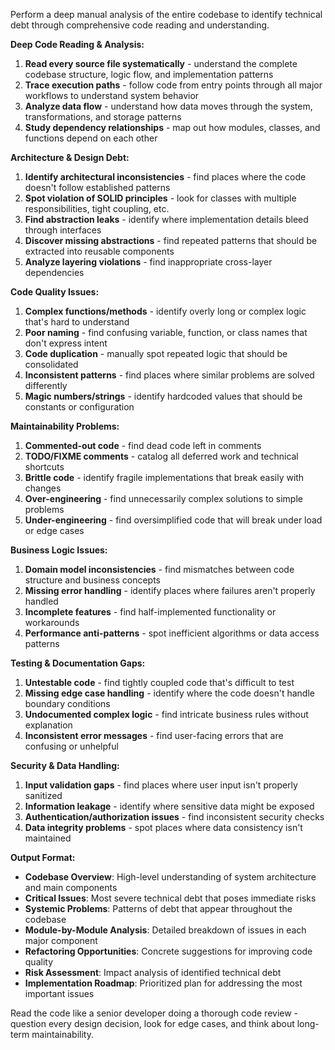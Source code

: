 Perform a deep manual analysis of the entire codebase to identify technical debt through comprehensive code reading and understanding.

**Deep Code Reading & Analysis:**
1. **Read every source file systematically** - understand the complete codebase structure, logic flow, and implementation patterns
2. **Trace execution paths** - follow code from entry points through all major workflows to understand system behavior
3. **Analyze data flow** - understand how data moves through the system, transformations, and storage patterns
4. **Study dependency relationships** - map out how modules, classes, and functions depend on each other

**Architecture & Design Debt:**
1. **Identify architectural inconsistencies** - find places where the code doesn't follow established patterns
2. **Spot violation of SOLID principles** - look for classes with multiple responsibilities, tight coupling, etc.
3. **Find abstraction leaks** - identify where implementation details bleed through interfaces
4. **Discover missing abstractions** - find repeated patterns that should be extracted into reusable components
5. **Analyze layering violations** - find inappropriate cross-layer dependencies

**Code Quality Issues:**
1. **Complex functions/methods** - identify overly long or complex logic that's hard to understand
2. **Poor naming** - find confusing variable, function, or class names that don't express intent
3. **Code duplication** - manually spot repeated logic that should be consolidated
4. **Inconsistent patterns** - find places where similar problems are solved differently
5. **Magic numbers/strings** - identify hardcoded values that should be constants or configuration

**Maintainability Problems:**
1. **Commented-out code** - find dead code left in comments
2. **TODO/FIXME comments** - catalog all deferred work and technical shortcuts
3. **Brittle code** - identify fragile implementations that break easily with changes
4. **Over-engineering** - find unnecessarily complex solutions to simple problems
5. **Under-engineering** - find oversimplified code that will break under load or edge cases

**Business Logic Issues:**
1. **Domain model inconsistencies** - find mismatches between code structure and business concepts
2. **Missing error handling** - identify places where failures aren't properly handled
3. **Incomplete features** - find half-implemented functionality or workarounds
4. **Performance anti-patterns** - spot inefficient algorithms or data access patterns

**Testing & Documentation Gaps:**
1. **Untestable code** - find tightly coupled code that's difficult to test
2. **Missing edge case handling** - identify where the code doesn't handle boundary conditions
3. **Undocumented complex logic** - find intricate business rules without explanation
4. **Inconsistent error messages** - find user-facing errors that are confusing or unhelpful

**Security & Data Handling:**
1. **Input validation gaps** - find places where user input isn't properly sanitized
2. **Information leakage** - identify where sensitive data might be exposed
3. **Authentication/authorization issues** - find inconsistent security checks
4. **Data integrity problems** - spot places where data consistency isn't maintained

**Output Format:**
- **Codebase Overview**: High-level understanding of system architecture and main components
- **Critical Issues**: Most severe technical debt that poses immediate risks
- **Systemic Problems**: Patterns of debt that appear throughout the codebase
- **Module-by-Module Analysis**: Detailed breakdown of issues in each major component
- **Refactoring Opportunities**: Concrete suggestions for improving code quality
- **Risk Assessment**: Impact analysis of identified technical debt
- **Implementation Roadmap**: Prioritized plan for addressing the most important issues

Read the code like a senior developer doing a thorough code review - question every design decision, look for edge cases, and think about long-term maintainability.
